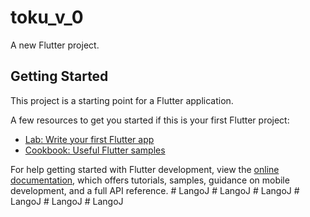 # toku_v_0

A new Flutter project.

## Getting Started

This project is a starting point for a Flutter application.

A few resources to get you started if this is your first Flutter project:

- [Lab: Write your first Flutter app](https://docs.flutter.dev/get-started/codelab)
- [Cookbook: Useful Flutter samples](https://docs.flutter.dev/cookbook)

For help getting started with Flutter development, view the
[online documentation](https://docs.flutter.dev/), which offers tutorials,
samples, guidance on mobile development, and a full API reference.
#   L a n g o J  
 #   L a n g o J  
 #   L a n g o J  
 #   L a n g o J  
 #   L a n g o J  
 #   L a n g o J  
 